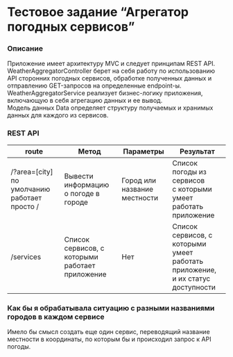 # Тестовое задание “Агрегатор погодных сервисов”

### Описание
Приложение имеет архитектуру MVC и следует принципам REST API.  
WeatherAggregatorController берет на себя работу по использованию API сторонних погодных сервисов, обработке полученных данных и отправлению GET-запросов на определенные endpoint-ы.  
WeatherAggregatorService реализует бизнес-логику приложения, включающую в себя агрегацию данных и ее вывод.  
Модель данных Data определяет структуру получаемых и хранимых данных для каждого из сервисов.

### REST API

<table>
<thead>
  <tr>
    <th>route</th>
    <th>Метод</th>
    <th>Параметры</th>
    <th>Результат</th>
  </tr>
</thead>
<tbody>
  <tr>
    <td>/?area=[city]<br>по умолчанию работает просто /</td>
    <td>Вывести информацию <br>о погоде в городе</td>
    <td>Город или название <br>местности</td>
    <td>Список погоды из сервисов <br>с которыми умеет работать<br>приложение</td>
  </tr>
  <tr>
    <td>/services</td>
    <td>Список сервисов, с которыми<br>работает приложение</td>
    <td>Нет</td>
    <td>Список сервисов, с которыми<br>умеет работать приложение, <br>и их статус доступности</td>
  </tr>
</tbody>
</table>

### Как бы я обрабатывала ситуацию с разными названиями городов в каждом сервисе
Имело бы смысл создать еще один сервис, переводящий название местности в координаты, по которым бы и происходил запрос к API погоды.
